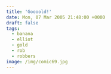 ```yaml
---
title: 'Goooold!'
date: Mon, 07 Mar 2005 21:48:00 +0000
draft: false
tags:
  - banana
  - elliot
  - gold
  - rob
  - robbers
image: /img/comic69.jpg
---
```


